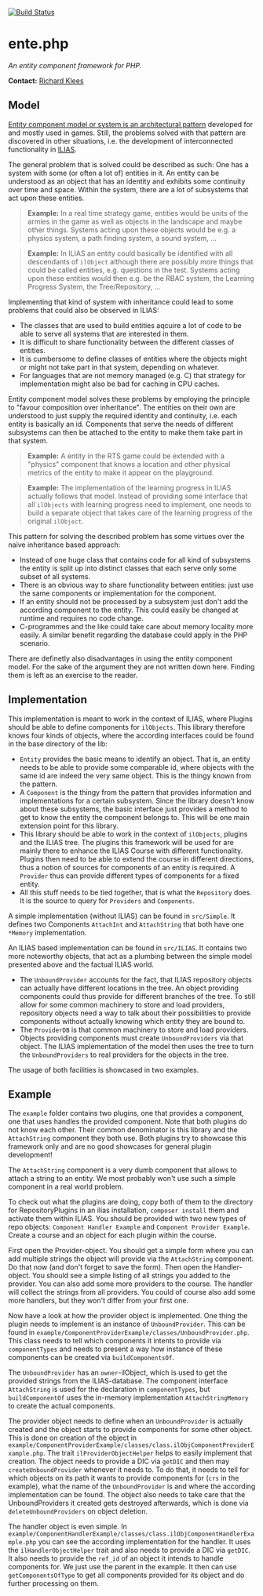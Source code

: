 [![Build Status](https://travis-ci.com/conceptsandtraining/ilias-tool-ilse.svg?token=S5A6thmo2LVbsWtZHFUA&branch=master)](https://travis-ci.com/conceptsandtraining/lib-ente)
# ente.php

*An entity component framework for PHP.*

**Contact:** [Richard Klees](https://github.com/klees)


## Model

[Entity component model or system is an architectural pattern](https://en.wikipedia.org/wiki/Entity%E2%80%93component%E2%80%93system)
developed for and mostly used in games. Still, the problems solved with that
pattern are discovered in other situations, i.e. the development of interconnected
functionality in [ILIAS](https://github.com/ILIAS-eLearning/ILIAS).

The general problem that is solved could be described as such: One has a system
with some (or often a lot of) entities in it. An entity can be understood as an
object that has an identity and exhibits some continuity over time and space.
Within the system, there are a lot of subsystems that act upon these entities.

> **Example:**
> In a real time strategy game, entities would be units of the armies in the game
> as well as objects in the landscape and maybe other things. Systems acting
> upon these objects would be e.g. a physics system, a path finding system, a
> sound system, ...

> **Example:**
> In ILIAS an entity could basically be identified with all descendants of `ilObject`
> although there are possibly more things that could be called entities, e.g.
> questions in the test. Systems acting upon these entities would then e.g. be the
> RBAC system, the Learning Progress System, the Tree/Repository, ...

Implementing that kind of system with inheritance could lead to some problems that
could also be observed in ILIAS:

* The classes that are used to build entities aqcuire a lot of code to be able to
  serve all systems that are interested in them.
* It is difficult to share functionality between the different classes of entities.
* It is cumbersome to define classes of entities where the objects might or might
  not take part in that system, depending on whatever.
* For languages that are not memory managed (e.g. C) that strategy for implementation
  might also be bad for caching in CPU caches.

Entity component model solves these problems by employing the principle to "favour
composition over inheritance". The entities on their own are understood to just
supply the required identity and continuity, i.e. each entity is basically an id.
Components that serve the needs of different subsystems can then be attached to
the entity to make them take part in that system.

> **Example:**
> A entity in the RTS game could be extended with a "physics" component that
> knows a location and other physical metrics of the entity to make it appear
> on the playground.

> **Example:**
> The implementation of the learning progress in ILIAS actually follows that
> model. Instead of providing some interface that all `ilObjects` with learning
> progress need to implement, one needs to build a separate object that takes
> care of the learning progress of the original `ilObject`.

This pattern for solving the described problem has some virtues over the naive
inheritance based approach:

* Instead of one huge class that contains code for all kind of subsystems the
  entity is split up into distinct classes that each serve only some subset
  of all systems.
* There is an obvious way to share functionality between entities: just use
  the same components or implementation for the component.
* If an entity should not be processed by a subsystem just don't add the
  according component to the entity. This could easily be changed at runtime
  and requires no code change.
* C-programmes and the like could take care about memory locality more easily.
  A similar benefit regarding the database could apply in the PHP scenario.

There are definetly also disadvantages in using the entity component model. For
the sake of the argument they are not written down here. Finding them is left as
an exercise to the reader.


## Implementation

This implementation is meant to work in the context of ILIAS, where Plugins should
be able to define components for `ilObjects`. This library therefore knows four
kinds of objects, where the according interfaces could be found in the base directory
of the lib:

* `Entity` provides the basic means to identify an object. That is, an entity
  needs to be able to provide some comparable id, where objects with the same id
  are indeed the very same object. This is the thingy known from the pattern.
* A `Component` is the thingy from the pattern that provides information and
  implementations for a certain subsystem. Since the library doesn't know about
  these subsystems, the basic interface just provides a method to get to know
  the entity the component belongs to. This will be one main extension point
  for this library.
* This library should be able to work in the context of `ilObjects`, plugins and
  the ILIAS tree. The plugins this framework will be used for are mainly there
  to enhance the ILIAS Course with different functionality. Plugins then need
  to be able to extend the course in different directions, thus a notion of
  sources for components of an entity is required. A `Provider` thus can provide
  different types of components for a fixed entity. 
* All this stuff needs to be tied together, that is what the `Repository` does.
  It is the source to query for `Providers` and `Components`.

A simple implementation (without ILIAS) can be found in `src/Simple`. It defines
two Components `AttachInt` and `AttachString` that both have one `*Memory`
implementation.

An ILIAS based implementation can be found in `src/ILIAS`. It contains two more
noteworthy objects, that act as a plumbing between the simple model presented
above and the factual ILIAS world.

* The `UnboundProvider` accounts for the fact, that ILIAS repository objects can
  actually have different locations in the tree. An object providing components
  could thus provide for different branches of the tree. To still allow for some
  common machinery to store and load providers, repository objects need a way to
  talk about their possibilities to provide components without actually knowing
  which entity they are bound to.
* The `ProviderDB` is that common machinery to store and load providers. Objects
  providing components must create `UnboundProviders` via that object. The ILIAS
  implementation of the model then uses the tree to turn the `UnboundProviders`
  to real providers for the objects in the tree.

The usage of both facilities is showcased in two examples.


## Example

The `example` folder contains two plugins, one that provides a component, one that
uses handles the provided component. Note that both plugins do not know each other.
Their common denominator is this library and the `AttachString` component they both
use. Both plugins try to showcase this framework only and are no good showcases for
general plugin development!

The `AttachString` component is a very dumb component that allows to attach a string
to an entity. We most probably won't use such a simple component in a real world
problem.

To check out what the plugins are doing, copy both of them to the directory for
RepositoryPlugins in an ilias installation, `composer install` them and activate
them within ILIAS. You should be provided with two new types of repo objects: 
`Component Handler Example` and `Component Provider Example`. Create a course and
an object for each plugin within the course.

First open the Provider-object. You should get a simple form where you can add
multiple strings the object will provide via the `AttachString` component. Do that
now (and don't forget to save the form). Then open the Handler-object. You should
see a simple listing of all strings you added to the provider. You can also
add some more providers to the course. The handler will collect the strings
from all providers. You could of course also add some more handlers, but they
won't differ from your first one.

Now have a look at how the provider object is implemented. One thing the plugin
needs to implement is an instance of `UnboundProvider`. This can be found in
`example/ComponentProviderExample/classes/UnboundProvider.php`. This class needs
to tell which components it intents to provide via `componentTypes` and needs to
present a way how instance of these components can be created via `buildComponentsOf`.

The `UnboundProvider` has an `owner`-ilObject, which is used to get the provided
strings from the ILIAS-database. The component interface `AttachString` is used
for the declaration in `componentTypes`, but `buildComponentOf` uses the in-memory
implementation `AttachStringMemory` to create the actual components. 

The provider object needs to define when an `UnboundProvider` is actually created
and the object starts to provide components for some other object. This is done
on creation of the object in `example/ComponentProviderExample/classes/class.ilObjComponentProviderExample.php`. The trait `ilProviderObjectHelper` helps to easily implement that
creation. The object needs to provide a DIC via `getDIC` and then may `createUnboundProvider`
whenever it needs to. To do that, it needs to tell for which objects on its path
it wants to provide components for (`crs` in the example), what the name of the
`UnboundProvider` is and where the according implementation can be found. The object
also needs to take care that the UnboundProviders it created gets destroyed afterwards,
which is done via `deleteUnboundProviders` on object deletion.

The handler object is even simple. In `example/ComponentHandlerExample/classes/class.ilObjComponentHandlerExample.php`
you can see the according implementation for the handler. It uses the `ilHandlerObjectHelper`
trait and also needs to provide a DIC via `getDIC`. It also needs to provide the
`ref_id` of an object it intends to handle components for. We just use the parent
in the example. It then can use `getComponentsOfType` to get all components provided
for its object and do further processing on them.
